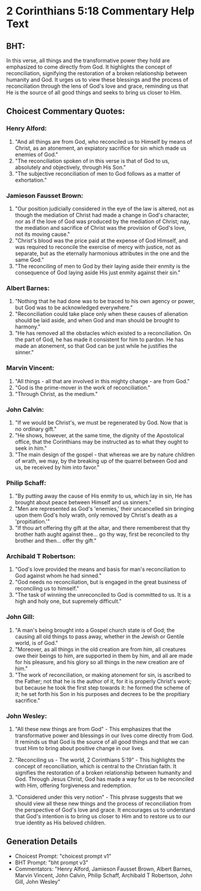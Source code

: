 # 2 Corinthians 5:18 Commentary Help Text

## BHT:
In this verse, all things and the transformative power they hold are emphasized to come directly from God. It highlights the concept of reconciliation, signifying the restoration of a broken relationship between humanity and God. It urges us to view these blessings and the process of reconciliation through the lens of God's love and grace, reminding us that He is the source of all good things and seeks to bring us closer to Him.

## Choicest Commentary Quotes:
### Henry Alford:
1. "And all things are from God, who reconciled us to Himself by means of Christ, as an atonement, an expiatory sacrifice for sin which made us enemies of God." 
2. "The reconciliation spoken of in this verse is that of God to us, absolutely and objectively, through His Son."
3. "The subjective reconciliation of men to God follows as a matter of exhortation."

### Jamieson Fausset Brown:
1. "Our position judicially considered in the eye of the law is altered, not as though the mediation of Christ had made a change in God's character, nor as if the love of God was produced by the mediation of Christ; nay, the mediation and sacrifice of Christ was the provision of God's love, not its moving cause."
2. "Christ's blood was the price paid at the expense of God Himself, and was required to reconcile the exercise of mercy with justice, not as separate, but as the eternally harmonious attributes in the one and the same God."
3. "The reconciling of men to God by their laying aside their enmity is the consequence of God laying aside His just enmity against their sin."

### Albert Barnes:
1. "Nothing that he had done was to be traced to his own agency or power, but God was to be acknowledged everywhere."
2. "Reconciliation could take place only when these causes of alienation should be laid aside, and when God and man should be brought to harmony."
3. "He has removed all the obstacles which existed to a reconciliation. On the part of God, he has made it consistent for him to pardon. He has made an atonement, so that God can be just while he justifies the sinner."

### Marvin Vincent:
1. "All things - all that are involved in this mighty change - are from God."
2. "God is the prime-mover in the work of reconciliation."
3. "Through Christ, as the medium."

### John Calvin:
1. "If we would be Christ's, we must be regenerated by God. Now that is no ordinary gift."
2. "He shows, however, at the same time, the dignity of the Apostolical office, that the Corinthians may be instructed as to what they ought to seek in him."
3. "The main design of the gospel - that whereas we are by nature children of wrath, we may, by the breaking up of the quarrel between God and us, be received by him into favor."

### Philip Schaff:
1. "By putting away the cause of His enmity to us, which lay in sin, He has brought about peace between Himself and us sinners." 
2. "Men are represented as God's 'enemies,' their uncancelled sin bringing upon them God's holy wrath, only removed by Christ's death as a 'propitiation.'"
3. "If thou art offering thy gift at the altar, and there rememberest that thy brother hath aught against thee... go thy way, first be reconciled to thy brother and then... offer thy gift."

### Archibald T Robertson:
1. "God's love provided the means and basis for man's reconciliation to God against whom he had sinned."
2. "God needs no reconciliation, but is engaged in the great business of reconciling us to himself."
3. "The task of winning the unreconciled to God is committed to us. It is a high and holy one, but supremely difficult."

### John Gill:
1. "A man's being brought into a Gospel church state is of God; the causing all old things to pass away, whether in the Jewish or Gentile world, is of God."
2. "Moreover, as all things in the old creation are from him, all creatures owe their beings to him, are supported in them by him, and all are made for his pleasure, and his glory so all things in the new creation are of him."
3. "The work of reconciliation, or making atonement for sin, is ascribed to the Father; not that he is the author of it, for it is properly Christ's work; but because he took the first step towards it: he formed the scheme of it; he set forth his Son in his purposes and decrees to be the propitiary sacrifice."

### John Wesley:
1. "All these new things are from God" - This emphasizes that the transformative power and blessings in our lives come directly from God. It reminds us that God is the source of all good things and that we can trust Him to bring about positive change in our lives.

2. "Reconciling us - The world, 2 Corinthians 5:19" - This highlights the concept of reconciliation, which is central to the Christian faith. It signifies the restoration of a broken relationship between humanity and God. Through Jesus Christ, God has made a way for us to be reconciled with Him, offering forgiveness and redemption.

3. "Considered under this very notion" - This phrase suggests that we should view all these new things and the process of reconciliation from the perspective of God's love and grace. It encourages us to understand that God's intention is to bring us closer to Him and to restore us to our true identity as His beloved children.


## Generation Details
- Choicest Prompt: "choicest prompt v1"
- BHT Prompt: "bht prompt v3"
- Commentators: "Henry Alford, Jamieson Fausset Brown, Albert Barnes, Marvin Vincent, John Calvin, Philip Schaff, Archibald T Robertson, John Gill, John Wesley"
